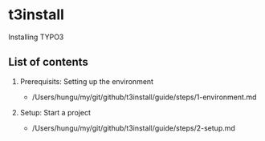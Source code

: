 # t3install

Installing TYPO3

## List of contents

1. Prerequisits: Setting up the environment
	- /Users/hungu/my/git/github/t3install/guide/steps/1-environment.md

2. Setup: Start a project
	- /Users/hungu/my/git/github/t3install/guide/steps/2-setup.md

